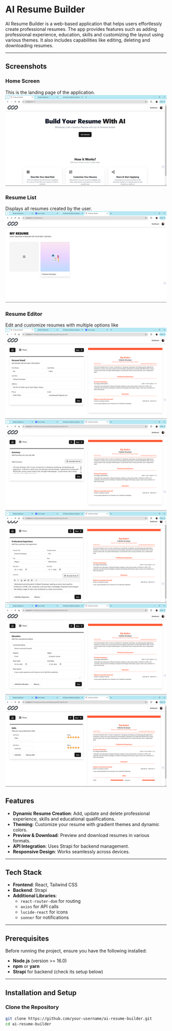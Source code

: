 # AI Resume Builder

AI Resume Builder is a web-based application that helps users effortlessly create professional resumes. The app provides features such as adding professional experience, education, skills and customizing the layout using various themes. It also includes capabilities like editing, deleting and downloading resumes.

---

## Screenshots

### Home Screen
This is the landing page of the application.
![Home Screen](./screenshots/landingScreen.png)

### Resume List
Displays all resumes created by the user.
![Resume List](./screenshots/homeScreen.png)


### Resume Editor
Edit and customize resumes with multiple options like 
![Resume Editor](./screenshots/personalDetail.png)
![Resume Editor](./screenshots/summary.png)
![Resume Editor](./screenshots/professionalExp.png)
![Resume Editor](./screenshots/education.png)
![Resume Editor](./screenshots/skills.png)



## Features

- **Dynamic Resume Creation**: Add, update and delete professional experience, skills and educational qualifications.
- **Theming**: Customize your resume with gradient themes and dynamic colors.
- **Preview & Download**: Preview and download resumes in various formats.
- **API Integration**: Uses Strapi for backend management.
- **Responsive Design**: Works seamlessly across devices.

---

## Tech Stack

- **Frontend**: React, Tailwind CSS
- **Backend**: Strapi
- **Additional Libraries**:
  - `react-router-dom` for routing
  - `axios` for API calls
  - `lucide-react` for icons
  - `sonner` for notifications

---

## Prerequisites

Before running the project, ensure you have the following installed:

- **Node.js** (version >= 16.0)
- **npm** or **yarn**
- **Strapi** for backend (check its setup below)

---

## Installation and Setup

### Clone the Repository

```bash
git clone https://github.com/your-username/ai-resume-builder.git
cd ai-resume-builder
